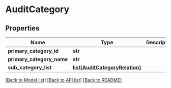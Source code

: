 # AuditCategory

## Properties
Name | Type | Description | Notes
------------ | ------------- | ------------- | -------------
**primary_category_id** | **str** |  | [optional] 
**primary_category_name** | **str** |  | [optional] 
**sub_category_list** | [**list[AuditCategoryRelation]**](AuditCategoryRelation.md) |  | [optional] 

[[Back to Model list]](../README.md#documentation-for-models) [[Back to API list]](../README.md#documentation-for-api-endpoints) [[Back to README]](../README.md)


